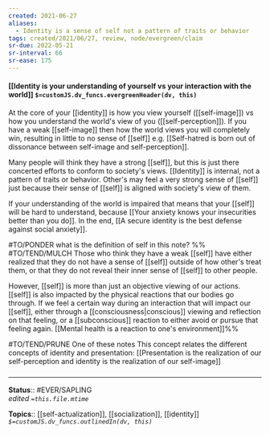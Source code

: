 ```yaml
---
created: 2021-06-27
aliases:
  - Identity is a sense of self not a pattern of traits or behavior
tags: created/2021/06/27, review, node/evergreen/claim
sr-due: 2022-05-21
sr-interval: 66
sr-ease: 175
---
```


#### [[Identity is your understanding of yourself vs your interaction with the world]] `$=customJS.dv_funcs.evergreenHeader(dv, this)`

At the core of your [[identity]] is how you view yourself ([[self-image]]) vs how you understand the world's view of you ([[self-perception]]).
If you have a weak [[self-image]] then how the world views you will completely win, resulting in little to no sense of [[self]]
e.g. [[Self-hatred is born out of dissonance between self-image and self-perception]].

Many people will think they have a strong [[self]], but this is just there concerted efforts to conform to society's views. [[Identity]] is internal, not a pattern of traits or behavior.
Other's may feel a very strong sense of [[self]] just because their sense of [[self]] is aligned with society's view of them.

If your understanding of the world is impaired that means that your [[self]] will be hard to understand,
because [[Your anxiety knows your insecurities better than you do]].
In the end, [[A secure identity is the best defense against social anxiety]].

#TO/PONDER what is the definition of self in this note?
%%
#TO/TEND/MULCH 
Those who think they have a weak [[self]] have either realized that they do not have a sense of [[self]] outside of how other's treat them, or that they do not reveal their inner sense of [[self]] to other people.

However, [[self]] is more than just an objective viewing of our actions. [[self]] is also impacted by the physical reactions that our bodies go through. If we feel a certain way during an interaction that will impact our [[self]], either through a [[consciousness|conscious]] viewing and reflection on that feeling, or a [[subconscious]] reaction to either avoid or pursue that feeling again. [[Mental health is a reaction to one's environment]]%%

#TO/TEND/PRUNE One of these notes
This concept relates the different concepts of identity and presentation: [[Presentation is the realization of our self-perception and identity is the realization of our self-image]]

### <hr class="footnote"/>

**Status**:: #EVER/SAPLING  
*edited `=this.file.mtime`*

**Topics**:: [[self-actualization]], [[socialization]], [[identity]]
*`$=customJS.dv_funcs.outlinedIn(dv, this)`*
